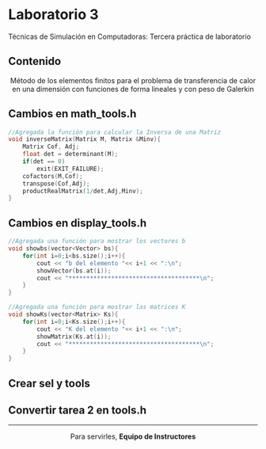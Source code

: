 # Laboratorio 3
Técnicas de Simulación en Computadoras: Tercera práctica de laboratorio 

## Contenido

<p align="center"> Método de los elementos finitos para el problema de transferencia de calor
en una dimensión con funciones de forma lineales y con peso de Galerkin </p>

## Cambios en math_tools.h

```cpp
//Agregada la función para calcular la Inversa de una Matriz
void inverseMatrix(Matrix M, Matrix &Minv){
    Matrix Cof, Adj;
    float det = determinant(M);
    if(det == 0) 
        exit(EXIT_FAILURE);
    cofactors(M,Cof);
    transpose(Cof,Adj);
    productRealMatrix(1/det,Adj,Minv);
}
```

## Cambios en display_tools.h

```cpp
//Agregada una función para mostrar los vectores b
void showbs(vector<Vector> bs){
    for(int i=0;i<bs.size();i++){
        cout << "b del elemento "<< i+1 << ":\n";
        showVector(bs.at(i));
        cout << "*************************************\n";
    }
}

//Agregada una función para mostrar las matrices K
void showKs(vector<Matrix> Ks){
    for(int i=0;i<Ks.size();i++){
        cout << "K del elemento "<< i+1 << ":\n";
        showMatrix(Ks.at(i));
        cout << "*************************************\n";
    }
}
```

## Crear sel y tools
## Convertir tarea 2 en tools.h

<hr>
<p align="center">Para servirles, <strong>Equipo de Instructores</strong> </p>

